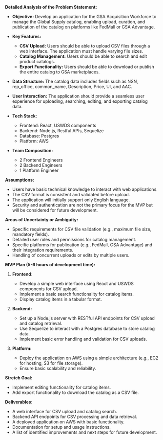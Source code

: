 **Detailed Analysis of the Problem Statement:**

- **Objective:** Develop an application for the GSA Acquisition Workforce to manage the Global Supply catalog, enabling upload, curation, and publication of the catalog on platforms like FedMall or GSA Advantage.

- **Key Features:**
  - **CSV Upload:** Users should be able to upload CSV files through a web interface. The application must handle varying file sizes.
  - **Catalog Management:** Users should be able to search and edit product catalogs.
  - **Export Functionality:** Users should be able to download or publish the entire catalog to GSA marketplaces.

- **Data Structure:** The catalog data includes fields such as NSN, rep_office, common_name, Description, Price, UI, and AAC.

- **User Interaction:** The application should provide a seamless user experience for uploading, searching, editing, and exporting catalog data.

- **Tech Stack:**
  - Frontend: React, USWDS components
  - Backend: Node.js, Restful APIs, Sequelize
  - Database: Postgres
  - Platform: AWS

- **Team Composition:**
  - 2 Frontend Engineers
  - 2 Backend Engineers
  - 1 Platform Engineer

**Assumptions:**

- Users have basic technical knowledge to interact with web applications.
- The CSV format is consistent and validated before upload.
- The application will initially support only English language.
- Security and authentication are not the primary focus for the MVP but will be considered for future development.

**Areas of Uncertainty or Ambiguity:**

- Specific requirements for CSV file validation (e.g., maximum file size, mandatory fields).
- Detailed user roles and permissions for catalog management.
- Specific platforms for publication (e.g., FedMall, GSA Advantage) and their integration requirements.
- Handling of concurrent uploads or edits by multiple users.

**MVP Plan (5-6 hours of development time):**

1. **Frontend:**
   - Develop a simple web interface using React and USWDS components for CSV upload.
   - Implement a basic search functionality for catalog items.
   - Display catalog items in a tabular format.

2. **Backend:**
   - Set up a Node.js server with RESTful API endpoints for CSV upload and catalog retrieval.
   - Use Sequelize to interact with a Postgres database to store catalog data.
   - Implement basic error handling and validation for CSV uploads.

3. **Platform:**
   - Deploy the application on AWS using a simple architecture (e.g., EC2 for hosting, S3 for file storage).
   - Ensure basic scalability and reliability.

**Stretch Goal:**

- Implement editing functionality for catalog items.
- Add export functionality to download the catalog as a CSV file.

**Deliverables:**

- A web interface for CSV upload and catalog search.
- Backend API endpoints for CSV processing and data retrieval.
- A deployed application on AWS with basic functionality.
- Documentation for setup and usage instructions.
- A list of identified improvements and next steps for future development.